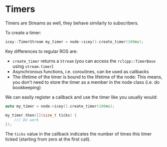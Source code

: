 # Timers 

Timers are Streams as well, they behave similarly to subscribers. 

To create a timer:
```cpp
icey::TimerStream my_timer = node->icey().create_timer(100ms);
```

Key differences to regular ROS are: 
  - `create_timer` returns a `Stream` (you can access the `rclcpp::TimerBase` using `stream.timer`)
  - Asynchronous functions, i.e. coroutines, can be used as callbacks
  - The lifetime of the timer is bound to the lifetime of the node: This means, you don't need to store the timer as a member in the node class (i.e. do bookkeeping)
     
We can easily register a callback and use the timer like you usually would: 

```cpp
auto my_timer = node->icey().create_timer(100ms);

my_timer.then([](size_t ticks) {
    /// Do work
});
```

The `ticks` value in the callback indicates the number of times this timer ticked (starting from zero at the first call).